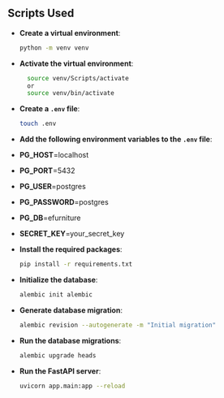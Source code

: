 ## Scripts Used

- **Create a virtual environment**:
  ```bash
  python -m venv venv
  ```

- **Activate the virtual environment**:
  ```bash
    source venv/Scripts/activate
    or
    source venv/bin/activate
    ```

- **Create a `.env` file**:
    ```bash
    touch .env
    ```

- **Add the following environment variables to the `.env` file**:
- **PG_HOST**=localhost
- **PG_PORT**=5432
- **PG_USER**=postgres
- **PG_PASSWORD**=postgres
- **PG_DB**=efurniture
- **SECRET_KEY**=your_secret_key


- **Install the required packages**:
  ```bash
  pip install -r requirements.txt
  ```
  
- **Initialize the database**:
  ```bash
  alembic init alembic
  ```

- **Generate database migration**:
  ```bash
  alembic revision --autogenerate -m "Initial migration"
  ```
  
- **Run the database migrations**:
  ```bash
  alembic upgrade heads
  ```

- **Run the FastAPI server**:
  ```bash
  uvicorn app.main:app --reload
  ```